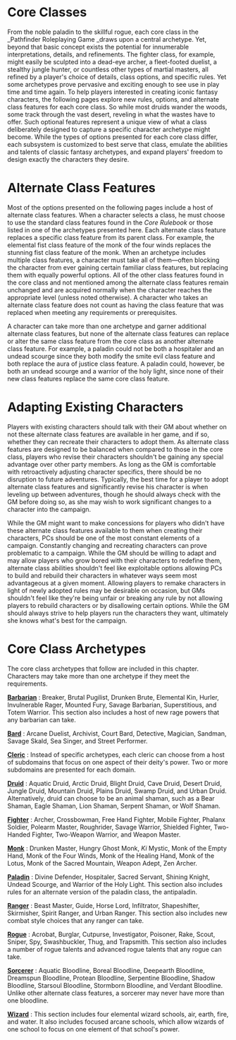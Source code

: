 # Core Classes

From the noble paladin to the skillful rogue, each core class in the _Pathfinder Roleplaying Game _draws upon a central archetype. Yet, beyond that basic concept exists the potential for innumerable interpretations, details, and refinements. The fighter class, for example, might easily be sculpted into a dead-eye archer, a fleet-footed duelist, a stealthy jungle hunter, or countless other types of martial masters, all refined by a player's choice of details, class options, and specific rules. Yet some archetypes prove pervasive and exciting enough to see use in play time and time again. To help players interested in creating iconic fantasy characters, the following pages explore new rules, options, and alternate class features for each core class. So while most druids wander the woods, some track through the vast desert, reveling in what the wastes have to offer. Such optional features represent a unique view of what a class deliberately designed to capture a specific character archetype might become. While the types of options presented for each core class differ, each subsystem is customized to best serve that class, emulate the abilities and talents of classic fantasy archetypes, and expand players' freedom to design exactly the characters they desire.

# Alternate Class Features

Most of the options presented on the following pages include a host of alternate class features. When a character selects a class, he must choose to use the standard class features found in the _Core Rulebook_ or those listed in one of the archetypes presented here. Each alternate class feature replaces a specific class feature from its parent class. For example, the elemental fist class feature of the monk of the four winds replaces the stunning fist class feature of the monk. When an archetype includes multiple class features, a character must take all of them—often blocking the character from ever gaining certain familiar class features, but replacing them with equally powerful options. All of the other class features found in the core class and not mentioned among the alternate class features remain unchanged and are acquired normally when the character reaches the appropriate level (unless noted otherwise). A character who takes an alternate class feature does not count as having the class feature that was replaced when meeting any requirements or prerequisites.

A character can take more than one archetype and garner additional alternate class features, but none of the alternate class features can replace or alter the same class feature from the core class as another alternate class feature. For example, a paladin could not be both a hospitaler and an undead scourge since they both modify the smite evil class feature and both replace the aura of justice class feature. A paladin could, however, be both an undead scourge and a warrior of the holy light, since none of their new class features replace the same core class feature.

# Adapting Existing Characters

Players with existing characters should talk with their GM about whether on not these alternate class features are available in her game, and if so, whether they can recreate their characters to adopt them. As alternate class features are designed to be balanced when compared to those in the core class, players who revise their characters shouldn't be gaining any special advantage over other party members. As long as the GM is comfortable with retroactively adjusting character specifics, there should be no disruption to future adventures. Typically, the best time for a player to adopt alternate class features and significantly revise his character is when leveling up between adventures, though he should always check with the GM before doing so, as she may wish to work significant changes to a character into the campaign.

While the GM might want to make concessions for players who didn't have these alternate class features available to them when creating their characters, PCs should be one of the most constant elements of a campaign. Constantly changing and recreating characters can prove problematic to a campaign. While the GM should be willing to adapt and may allow players who grow bored with their characters to redefine them, alternate class abilities shouldn't feel like exploitable options allowing PCs to build and rebuild their characters in whatever ways seem most advantageous at a given moment. Allowing players to remake characters in light of newly adopted rules may be desirable on occasion, but GMs shouldn't feel like they're being unfair or breaking any rule by not allowing players to rebuild characters or by disallowing certain options. While the GM should always strive to help players run the characters they want, ultimately she knows what's best for the campaign.

# Core Class Archetypes

The core class archetypes that follow are included in this chapter. Characters may take more than one archetype if they meet the requirements.

**[Barbarian](coreClasses/barbarian.html)** : Breaker, Brutal Pugilist, Drunken Brute, Elemental Kin, Hurler, Invulnerable Rager, Mounted Fury, Savage Barbarian, Superstitious, and Totem Warrior. This section also includes a host of new rage powers that any barbarian can take.

**[Bard](coreClasses/bard.html)** : Arcane Duelist, Archivist, Court Bard, Detective, Magician, Sandman, Savage Skald, Sea Singer, and Street Performer.

**[Cleric](coreClasses/cleric.html)** : Instead of specific archetypes, each cleric can choose from a host of subdomains that focus on one aspect of their deity's power. Two or more subdomains are presented for each domain.

**[Druid](coreClasses/druid.html)** : Aquatic Druid, Arctic Druid, Blight Druid, Cave Druid, Desert Druid, Jungle Druid, Mountain Druid, Plains Druid, Swamp Druid, and Urban Druid. Alternatively, druid can choose to be an animal shaman, such as a Bear Shaman, Eagle Shaman, Lion Shaman, Serpent Shaman, or Wolf Shaman.

**[Fighter](coreClasses/fighter.html)** : Archer, Crossbowman, Free Hand Fighter, Mobile Fighter, Phalanx Soldier, Polearm Master, Roughrider, Savage Warrior, Shielded Fighter, Two-Handed Fighter, Two-Weapon Warrior, and Weapon Master.

**[Monk](coreClasses/monk.html)** : Drunken Master, Hungry Ghost Monk, _Ki_ Mystic, Monk of the Empty Hand, Monk of the Four Winds, Monk of the Healing Hand, Monk of the Lotus, Monk of the Sacred Mountain, Weapon Adept, Zen Archer.

**[Paladin](coreClasses/paladin.html)** : Divine Defender, Hospitaler, Sacred Servant, Shining Knight, Undead Scourge, and Warrior of the Holy Light. This section also includes rules for an alternate version of the paladin class, the antipaladin.

**[Ranger](coreClasses/ranger.html)** : Beast Master, Guide, Horse Lord, Infiltrator, Shapeshifter, Skirmisher, Spirit Ranger, and Urban Ranger. This section also includes new combat style choices that any ranger can take.

**[Rogue](coreClasses/rogue.html)** : Acrobat, Burglar, Cutpurse, Investigator, Poisoner, Rake, Scout, Sniper, Spy, Swashbuckler, Thug, and Trapsmith. This section also includes a number of rogue talents and advanced rogue talents that any rogue can take.

**[Sorcerer](coreClasses/sorcerer.html)** : Aquatic Bloodline, Boreal Bloodline, Deepearth Bloodline, Dreamspun Bloodline, Protean Bloodline, Serpentine Bloodline, Shadow Bloodline, Starsoul Bloodline, Stormborn Bloodline, and Verdant Bloodline. Unlike other alternate class features, a sorcerer may never have more than one bloodline.

**[Wizard](coreClasses/wizard.html)** : This section includes four elemental wizard schools, air, earth, fire, and water. It also includes focused arcane schools, which allow wizards of one school to focus on one element of that school's power.

